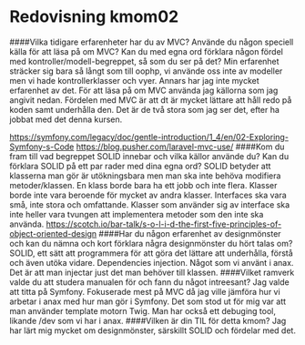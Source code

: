 ---
---
Redovisning kmom02
=========================

####Vilka tidigare erfarenheter har du av MVC? Använde du någon speciell källa för att läsa på om MVC? Kan du med egna ord förklara någon fördel med kontroller/modell-begreppet, så som du ser på det?
Min erfarenhet sträcker sig bara så långt som till oophp, vi använde oss inte av modeller men vi hade kontrollerklasser och vyer. Annars har jag inte mycket erfarenhet av det.
För att läsa på om MVC använda jag källorna som jag angivit nedan.
Fördelen med MVC är att dt är mycket lättare att håll redo på koden samt underhålla den. Det är de två stora som jag ser det, efter ha jobbat med det denna kursen.

https://symfony.com/legacy/doc/gentle-introduction/1_4/en/02-Exploring-Symfony-s-Code
https://blog.pusher.com/laravel-mvc-use/
####Kom du fram till vad begreppet SOLID innebar och vilka källor använde du? Kan du förklara SOLID på ett par rader med dina egna ord?
SOLID betyder att klasserna man gör är utökningsbara men man ska inte behöva modifiera metoder/klassen. En klass borde bara ha ett jobb och inte flera.
Klasser borde inte vara beroende för mycket av andra klasser. Interfaces ska vara små, inte stora och omfattande. Klasser som använder sig av interface ska inte heller vara tvungen att implementera metoder som den inte ska använda.
https://scotch.io/bar-talk/s-o-l-i-d-the-first-five-principles-of-object-oriented-design
####Har du någon erfarenhet av designmönster och kan du nämna och kort förklara några designmönster du hört talas om?
SOLID, ett sätt att programmera för att göra det lättare att underhålla, förstå och även utöka vidare.
Dependencies injection. Något som vi använt i anax. Det är att man injectar just det man behöver till klassen.
####Vilket ramverk valde du att studera manualen för och fann du något intreesant?
Jag valde att titta på Symfony. Fokuserade mest på MVC då jag ville jämföra hur vi arbetar i anax med hur man gör i Symfony. Det som stod ut för mig var att man använder template motorn Twig. Man har också ett debuging tool, likande /dev som vi har i anax.
####Vilken är din TIL för detta kmom?
Jag har lärt mig mycket om designmönster, särskillt SOLID och fördelar med det.
